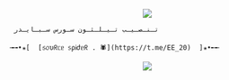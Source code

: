 <p align="center"><img src="https://i0.wp.com/images.hive.blog/DQmZgGvu6YXrMNyDb4wVURLV14WNNSYs58R1kY64HNMSmCL/hive-didver1.gif"></p>

  
      تـنـصـيـب تـيـلـثـون سـورس سـبـايـدر

     ╼╼•✬[  [𓏺᥉᥆υᖇᥴᥱ ᥉ρᎥժᥱᖇ . 🕷](https://t.me/EE_20)  ]✬•╾╾


<p align="center"><img src="https://i0.wp.com/images.hive.blog/DQmZgGvu6YXrMNyDb4wVURLV14WNNSYs58R1kY64HNMSmCL/hive-didver1.gif"></p>

